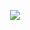 <p align="center">
  <img src="https://techcrunch.com/wp-content/uploads/2021/05/Discord_IAP_KeyVisuals_Header_02.jpeg?w=730&crop=1">
</p>
